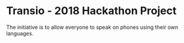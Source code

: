 # Transio - 2018 Hackathon Project 

The initiative is to allow everyone to speak on phones using their own languages. 

